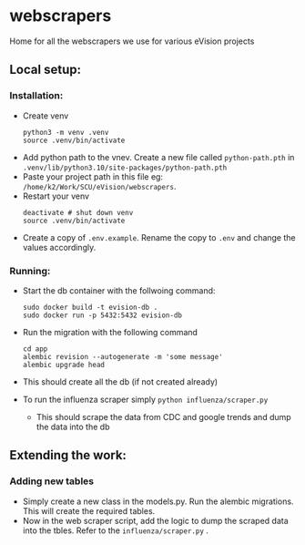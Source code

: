 # webscrapers
Home for all the webscrapers we use for various eVision projects


## Local setup:

### Installation:
- Create venv
  ```shell
  python3 -m venv .venv
  source .venv/bin/activate
  ```
- Add python path to the vnev. Create a new file called `python-path.pth` in `.venv/lib/python3.10/site-packages/python-path.pth`
- Paste your project path in this file eg: `/home/k2/Work/SCU/eVision/webscrapers`.
- Restart your venv
  ```shell
  deactivate # shut down venv
  source .venv/bin/activate
  ```
- Create a copy of `.env.example`. Rename the copy to `.env` and change the values accordingly.

### Running:

- Start the db container with the follwoing command: 
  ```shell
  sudo docker build -t evision-db .
  sudo docker run -p 5432:5432 evision-db
  ```

- Run the migration with the following command
  ```shell
  cd app
  alembic revision --autogenerate -m 'some message'
  alembic upgrade head
  ```
- This should create all the db (if not created already)
- To run the influenza scraper simply `python influenza/scraper.py` 
  - This should scrape the data from CDC and google trends and dump the data into the db


## Extending the work:

### Adding new tables
- Simply create a new class in the models.py. Run the alembic migrations. This will create the required tables.
- Now in the web scraper script, add the logic to dump the scraped data into the tbles. Refer to the `influenza/scraper.py` .
